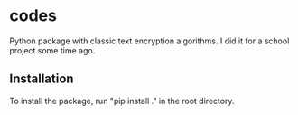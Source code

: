 # codes

Python package with classic text encryption algorithms. I did it for a school project some time ago.

## Installation

To install the package, run "pip install ." in the root directory.
